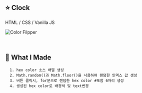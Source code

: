 ## :star: Clock

HTML / CSS / Vanilla JS
<br/>

![Color Filpper](https://user-images.githubusercontent.com/76716519/197537546-c695e41c-8fe1-4e57-ad23-a78818d8834e.gif)

<br/>

## 🔨 What I Made

```
  1. hex color 소스 배열 생성
  2. Math.random()과 Math.floor()을 사용하여 랜덤한 인덱스 값 생성
  3. 버튼 클릭시, for문으로 랜덤한 hex color #포함 6자리 생성
  4. 생성된 hex color로 배경색 및 text변경
```
